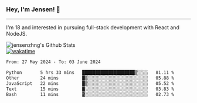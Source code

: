 ### Hey, I'm Jensen! 👋

---

I'm 18 and interested in pursuing full-stack development with React and NodeJS.

![jensenzhng's Github Stats](https://github-readme-stats.vercel.app/api?username=jensenzhng&theme=dark&show_icons=true&count_private=true)
<br />
[![wakatime](https://wakatime.com/badge/user/cbfc263d-3611-4e36-8278-8fad45fe3f62.svg)](https://wakatime.com/@cbfc263d-3611-4e36-8278-8fad45fe3f62)

<!--START_SECTION:waka-->

```txt
From: 27 May 2024 - To: 03 June 2024

Python       5 hrs 33 mins   ████████████████████▒░░░░   81.11 %
Other        24 mins         █▒░░░░░░░░░░░░░░░░░░░░░░░   05.88 %
JavaScript   22 mins         █▒░░░░░░░░░░░░░░░░░░░░░░░   05.52 %
Text         15 mins         █░░░░░░░░░░░░░░░░░░░░░░░░   03.83 %
Bash         11 mins         ▓░░░░░░░░░░░░░░░░░░░░░░░░   02.73 %
```

<!--END_SECTION:waka-->
